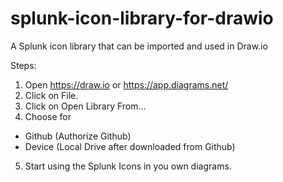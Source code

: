 # splunk-icon-library-for-drawio
A Splunk icon library that can be imported and used in Draw.io 

Steps:
1. Open https://draw.io or https://app.diagrams.net/
2. Click on File.
3. Click on Open Library From...
4. Choose for
  * Github (Authorize Github)
  * Device (Local Drive after downloaded from Github)
5. Start using the Splunk Icons in you own diagrams.
